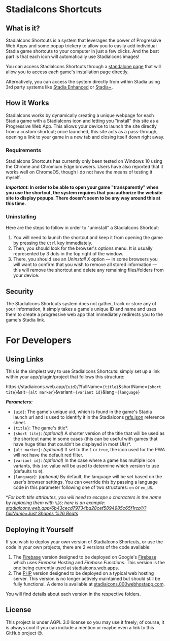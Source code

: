 # StadiaIcons Shortcuts

## What is it?
StadiaIcons Shortcuts is a system that leverages the power of Progressive Web Apps and some popup trickery to allow you to easily add individual Stadia game shortcuts to your computer in just a few clicks. And the best part is that each icon will automatically use StadiaIcons images!

You can access StadiaIcons Shortcuts through a [standalone page](https://stadiaicons.web.app/) that will allow you to access each game's installation page directly.

Alternatively, you can access the system directly from within Stadia using 3rd party systems like [Stadia Enhanced](https://chrome.google.com/webstore/detail/stadia-enhanced/ldeakaihfnkjmelifgmbmjlphdfncbfg) or [Stadia+](https://chrome.google.com/webstore/detail/stadia%20-extension/bbhmnnecicphphjamhdefpagipoegijd).

## How it Works
StadiaIcons works by dynamically creating a unique webpage for each Stadia game with a StadiaIcons icon and letting you "install" this site as a Progressive Web App. This allows your device to launch the site directly from a custom shortcut; once launched, this site acts as a pass-through, opening a link to your game in a new tab and closing itself down right away.

### Requirements
StadiaIcons Shortcuts has currently only been tested on Windows 10 using the Chrome and Chromium Edge browsers. Users have also reported that it works well on ChromeOS, though I do not have the means of testing it myself.

***Important:* In order to be able to open your game "transparently" when you use the shortcut, the system requires that you authorize the website site to display popups. There doesn't seem to be any way around this at this time.**

### Uninstalling
Here are the steps to follow in order to "uninstall" a StadiaIcons Shortcut:

1. You will need to launch the shortcut and keep it from opening the game by pressing the `Ctrl` key immediately.
2. Then, you should look for the browser's options menu. It is usually represented by 3 dots in the top right of the window.
3. There, you should see an *Uninstall X* option — in some browsers you will want to confirm that you wish to remove all stored information — this will remove the shortcut and delete any remaining files/folders from your device.

## Security
The StadiaIcons Shortcuts system does not gather, track or store any of your information, it simply takes a game's unique ID and name and uses them to create a progressive web app that immediately redirects you to the game's Stadia link.

# For Developers

## Using Links

This is the simplest way to use StadiaIcons Shortcuts: simply set up a link within your app/plugin/project that follows this structure:

https://<span></span>stadiaicons<span></span>.web<span></span>.app/`{uid}`/?fullName=`{title}`&shortName=`{short tite}`&alt=`{alt marker}`&variant=`{variant id}`&lang=`{language}`

***Parameters:***
* `{uid}`: The game's unique uid, which is found in the game's Stadia launch url and is used to identify it in the StadiaIcons [refs.json](/refs.json) reference sheet.
* `{title}`: The game's title*.
* `{short tite}`: *(optional)* A shorter version of the title that will be used as the shortcut name in some cases (this can be useful with games that have huge titles that couldn't be displayed in most UIs)*.
* `{alt marker}`: *(optional)* If set to the `1` or `true`, the icon used for the PWA will not have the default red filter.
* `{variant id}`: *(optional)* In the case where a game has multiple icon variants, this `int` value will be used to determine which version to use (defaults to `0`).
* `{language}`: *(optional)* By default, the language will be set based on the user's browser settings. You can override this by passing a language code in this parameter following one of two structures: `en` or `en_US`.

**For both title attributes, you will need to escape `&` characters in the name by replacing them with `%26`; here is an example: [stadiaicons.web.app/6b43cecd79734ba28cef5894985c65f1rcp1/?fullName=Just Shapes %26 Beats](https://stadiaicons.web.app/6b43cecd79734ba28cef5894985c65f1rcp1/?fullName=Just%20Shapes%20%26%20Beats)*

## Deploying it Yourself

If you wish to deploy your own version of StadiaIcons Shortcuts, or use the code in your own projects, there are 2 versions of the code available:

1. The [Firebase](firebase) version designed to be deployed on Google's [Firebase](https://firebase.google.com) which uses *Firebase Hosting* and *Firebase Functions*. This version is the one being currently used at [stadiaicons.web.apps](https://stadiaicons.web.apps).
2. The [PHP](php) version designed to be deployed on a typical web hosting server. This version is no longer actively maintained but should still be fully functional. A demo is available at [stadiaicons.000webhostapp.com](https://stadiaicons.000webhostapp.com).

You will find details about each version in the respective folders.

## License

This project is under AGPL 3.0 license so you may use it freely; of course, it is always cool if you can include a mention or maybe even a link to this GitHub project :wink:.
